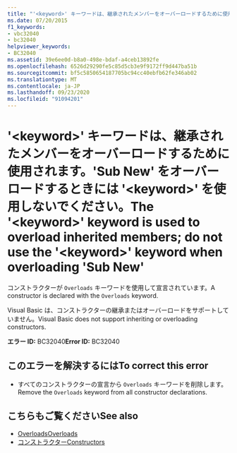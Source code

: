 ```yaml
---
title: "'<keyword>' キーワードは、継承されたメンバーをオーバーロードするために使用されます。'Sub New' をオーバーロードするときには '<keyword>' を使用しないでください。"
ms.date: 07/20/2015
f1_keywords:
- vbc32040
- bc32040
helpviewer_keywords:
- BC32040
ms.assetid: 39e6ee0d-b8a0-498e-bdaf-a4ceb13892fe
ms.openlocfilehash: 6526d29290fe5c85d5cb3e9f9172ff9d447ba51b
ms.sourcegitcommit: bf5c5850654187705bc94cc40ebfb62fe346ab02
ms.translationtype: MT
ms.contentlocale: ja-JP
ms.lasthandoff: 09/23/2020
ms.locfileid: "91094201"
---
```

# <a name="the-keyword-keyword-is-used-to-overload-inherited-members-do-not-use-the-keyword-keyword-when-overloading-sub-new"></a><span data-ttu-id="51631-102">'\<keyword>' キーワードは、継承されたメンバーをオーバーロードするために使用されます。'Sub New' をオーバーロードするときには '\<keyword>' を使用しないでください。</span><span class="sxs-lookup"><span data-stu-id="51631-102">The '\<keyword>' keyword is used to overload inherited members; do not use the '\<keyword>' keyword when overloading 'Sub New'</span></span>

<span data-ttu-id="51631-103">コンストラクターが `Overloads` キーワードを使用して宣言されています。</span><span class="sxs-lookup"><span data-stu-id="51631-103">A constructor is declared with the `Overloads` keyword.</span></span>  
  
 <span data-ttu-id="51631-104">Visual Basic は、コンストラクターの継承またはオーバーロードをサポートしていません。</span><span class="sxs-lookup"><span data-stu-id="51631-104">Visual Basic does not support inheriting or overloading constructors.</span></span>  
  
 <span data-ttu-id="51631-105">**エラー ID:** BC32040</span><span class="sxs-lookup"><span data-stu-id="51631-105">**Error ID:** BC32040</span></span>  
  
## <a name="to-correct-this-error"></a><span data-ttu-id="51631-106">このエラーを解決するには</span><span class="sxs-lookup"><span data-stu-id="51631-106">To correct this error</span></span>  
  
- <span data-ttu-id="51631-107">すべてのコンストラクターの宣言から `Overloads` キーワードを削除します。</span><span class="sxs-lookup"><span data-stu-id="51631-107">Remove the `Overloads` keyword from all constructor declarations.</span></span>  
  
## <a name="see-also"></a><span data-ttu-id="51631-108">こちらもご覧ください</span><span class="sxs-lookup"><span data-stu-id="51631-108">See also</span></span>

- [<span data-ttu-id="51631-109">Overloads</span><span class="sxs-lookup"><span data-stu-id="51631-109">Overloads</span></span>](../language-reference/modifiers/overloads.md)
- [<span data-ttu-id="51631-110">コンストラクター</span><span class="sxs-lookup"><span data-stu-id="51631-110">Constructors</span></span>](../programming-guide/concepts/object-oriented-programming.md#constructors)
